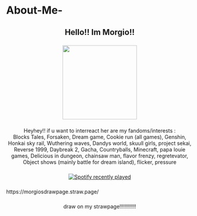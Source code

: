 # About-Me-<h2 align="center">Hello!! Im Morgio!!</h2>

###

<div align="center">
  <img height="200" src="https://i.pinimg.com/736x/2a/13/93/2a1393d62c66cc27d7bade18711036e6.jpg"  />
</div>

###

<p align="center">Heyhey!! if u want to interreact her are my fandoms/interests : <br>Blocks Tales, Forsaken, Dream game, Cookie run (all games), Genshin, Honkai sky rail, Wuthering waves, Dandys world, skuull girls, project sekai, Reverse 1999, Daybreak 2, Gacha, Countryballs, Minecraft, papa louie games, Delicious in dungeon,  chainsaw man, flavor frenzy, regretevator, Object shows (mainly battle for dream island), flicker, pressure</p>

###

<div align="center">
  <a href="https://open.spotify.com/user/31gfrf6ipfzjw3ceirozxogee7gq">
    <img src="https://spotify-recently-played-readme.vercel.app/api?user=31gfrf6ipfzjw3ceirozxogee7gq&count=5" alt="Spotify recently played"  />
  </a>
</div>

###
<p align="left">https://morgiosdrawpage.straw.page/</p>

###

<p align="center">draw on my strawpage!!!!!!!!!!!</p>

###
